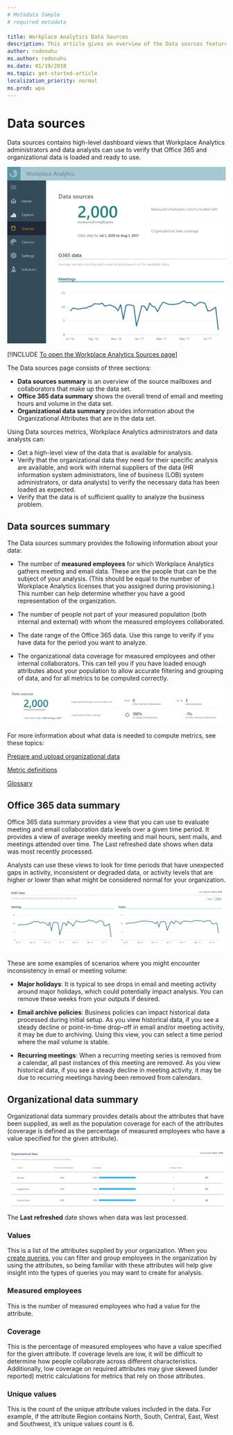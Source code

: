 ```yaml
---
# Metadata Sample
# required metadata

title: Workplace Analytics Data Sources
description: This article gives an overview of the Data sources feature in Workplace Analytics. 
author: rodonahu
ms.author: rodonahu
ms.date: 01/19/2018
ms.topic: get-started-article
localization_priority: normal 
ms.prod: wpa
---
```

# Data sources

Data sources contains high-level dashboard views that Workplace Analytics administrators and data analysts can use to verify that Office 365 and organizational data is loaded and ready to use.

![Data sources](../images/WpA/Use/Data-sources.png)

[!INCLUDE [To open the Workplace Analytics Sources page](../includes/to-open-wpa-sources.md)]

The Data sources page consists of three sections:

* **Data sources summary** is an overview of the source mailboxes and collaborators that make up the data set.
* **Office 365 data summary** shows the overall trend of email and meeting hours and volume in the data set.
* **Organizational data summary** provides information about the Organizational Attributes that are in the data set.

Using Data sources metrics, Workplace Analytics administrators and data analysts can:

* Get a high-level view of the data that is available for analysis.
* Verify that the organizational data they need for their specific analysis are available, and work with internal suppliers of the data (HR information system administrators, line of business (LOB) system administrators, or data analysts) to verify the necessary data has been loaded as expected.
* Verify that the data is of sufficient quality to analyze the business problem.

## Data sources summary
The Data sources summary provides the following information about your data:

* The number of **measured employees** for which Workplace Analytics gathers meeting and email data. These are the people that can be the subject of your analysis. (This should be equal to the number of Workplace Analytics licenses that you assigned during provisioning.) This number can help determine whether you have a good representation of the organization.

* The number of people not part of your measured population (both internal and external) with whom the measured employees collaborated.

* The date range of the Office 365 data. Use this range to verify if you have data for the period you want to analyze.

* The organizational data coverage for measured employees and other internal collaborators. This can tell you if you have loaded enough attributes about your population to allow accurate filtering and grouping of data, and for all metrics to be computed correctly. 

![Data sources summary](../images//WpA/Use/Data-sources-summary.png)

For more information about what data is needed to compute metrics, see these topics:

[Prepare and upload organizational data](../setup/Prepare-and-upload-organizational-data.md)

[Metric definitions](../Use/Metric-definitions.md)

[Glossary](../Use/Glossary.md)

## Office 365 data summary
Office 365 data summary provides a view that you can use to evaluate meeting and email collaboration data levels over a given time period. It provides a view of average weekly meeting and mail hours, sent mails, and meetings attended over time. The Last refreshed date shows when data was most recently processed.

Analysts can use these views to look for time periods that have unexpected gaps in activity, inconsistent or degraded data, or activity levels that are higher or lower than what might be considered normal for your organization.

![Data sources summary](../images//WpA/Use/o365-data.png)

These are some examples of scenarios where you might encounter inconsistency in email or meeting volume: 

* **Major holidays**: It is typical to see drops in email and meeting activity around major holidays, which could potentially impact analysis. You can remove these weeks from your outputs if desired.

* **Email archive policies**: Business policies can impact historical data processed during initial setup. As you view historical data, if you see a steady decline or point-in-time drop-off in email and/or meeting activity, it may be due to archiving. Using this view, you can select a time period where the mail volume is stable.

* **Recurring meetings**: When a recurring meeting series is removed from a calendar, all past instances of this meeting are removed. As you view historical data, if you see a steady decline in meeting activity, it may be due to recurring meetings having been removed from calendars.

## Organizational data summary

Organizational data summary provides details about the attributes that have been supplied, as well as the population coverage for each of the attributes (coverage is defined as the percentage of measured employees who have a value specified for the given attribute). 

![Data sources summary](../images//WpA/Use/organizational-data-summary.png)

The **Last refreshed** date shows when data was last processed.

### Values
This is a list of the attributes supplied by your organization. When you [create queries](../Tutorials/Create-queries.md), you can filter and group employees in the organization by using the attributes, so being familiar with these attributes will help give insight into the types of queries you may want to create for analysis.

### Measured employees
This is the number of measured employees who had a value for the attribute.

### Coverage
This is the percentage of measured employees who have a value specified for the given attribute. If coverage levels are low, it will be difficult to determine how people collaborate across different characteristics. Additionally, low coverage on required attributes may give skewed (under reported) metric calculations for metrics that rely on those attributes.

### Unique values
This is the count of the unique attribute values included in the data. For example, if the attribute Region contains North, South, Central, East, West and Southwest, it’s unique values count is 6.

</br>